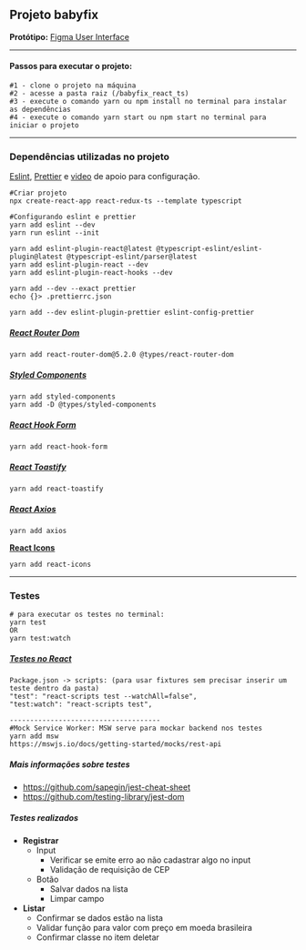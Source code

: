 ## Projeto babyfix



**Protótipo:** [Figma User Interface](https://www.figma.com/file/Asw5VjjxMoBfmjAPXIpQ8d/BabyFix)

----



#### Passos para executar o projeto:

```
#1 - clone o projeto na máquina
#2 - acesse a pasta raiz (/babyfix_react_ts)
#3 - execute o comando yarn ou npm install no terminal para instalar as dependências
#4 - execute o comando yarn start ou npm start no terminal para iniciar o projeto 
```



---

### Dependências utilizadas no projeto 

[Eslint](https://eslint.org/docs/user-guide/getting-started), [Prettier](https://prettier.io/docs/en/install.html) e [video](https://www.youtube.com/watch?v=duKqKhtZmPA&ab_channel=JorgeAluizio) de apoio para configuração. 

```
#Criar projeto
npx create-react-app react-redux-ts --template typescript

#Configurando eslint e prettier
yarn add eslint --dev
yarn run eslint --init

yarn add eslint-plugin-react@latest @typescript-eslint/eslint-plugin@latest @typescript-eslint/parser@latest	
yarn add eslint-plugin-react --dev
yarn add eslint-plugin-react-hooks --dev

yarn add --dev --exact prettier
echo {}> .prettierrc.json

yarn add --dev eslint-plugin-prettier eslint-config-prettier
```

##### [React Router Dom](https://v5.reactrouter.com/web/guides/quick-start)

```
yarn add react-router-dom@5.2.0 @types/react-router-dom
```

##### [Styled Components](https://styled-components.com/)

```
yarn add styled-components
yarn add -D @types/styled-components
```

##### [React Hook Form](https://react-hook-form.com/get-started)

```
yarn add react-hook-form
```

##### [React Toastify](https://fkhadra.github.io/react-toastify/introduction)

````
yarn add react-toastify
````

##### [React Axios]()

```
yarn add axios
```

[**React Icons**](https://react-icons.github.io/react-icons/icons?name=ai)

```
yarn add react-icons
```



---

### Testes

````
# para executar os testes no terminal:
yarn test
OR
yarn test:watch
````

##### [Testes no React](https://testing-library.com/docs/)

```
Package.json -> scripts: (para usar fixtures sem precisar inserir um teste dentro da pasta)
"test": "react-scripts test --watchAll=false",
"test:watch": "react-scripts test",

-------------------------------------
#Mock Service Worker: MSW serve para mockar backend nos testes
yarn add msw
https://mswjs.io/docs/getting-started/mocks/rest-api
```

##### Mais informações sobre testes

- https://github.com/sapegin/jest-cheat-sheet
- https://github.com/testing-library/jest-dom

##### Testes realizados

- **Registrar**
  - Input
    - Verificar se emite erro ao não cadastrar algo no input
    - Validação de requisição de CEP
  - Botão
    - Salvar dados na lista
    - Limpar campo
- **Listar**
  - Confirmar se dados estão na lista 
  - Validar função para valor com preço em moeda brasileira 
  - Confirmar classe no item deletar



 
